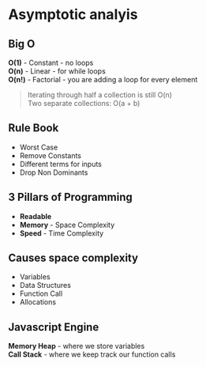 # Asymptotic analyis

## Big O

**O(1)** - Constant - no loops <br />
**O(n)** - Linear - for while loops <br />
**O(n!)** - Factorial - you are adding a loop for every element <br />

> Iterating through half a collection is still O(n) <br />
> Two separate collections: O(a + b)

## Rule Book

- Worst Case
- Remove Constants
- Different terms for inputs
- Drop Non Dominants

## 3 Pillars of Programming

- **Readable**
- **Memory** - Space Complexity
- **Speed** - Time Complexity

## Causes space complexity

- Variables
- Data Structures
- Function Call
- Allocations

## Javascript Engine

**Memory Heap** - where we store variables <br />
**Call Stack** - where we keep track our function calls
